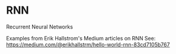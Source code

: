 # RNN
Recurrent Neural Networks

Examples from Erik Hallstrom's Medium articles on RNN
See: https://medium.com/@erikhallstrm/hello-world-rnn-83cd7105b767
